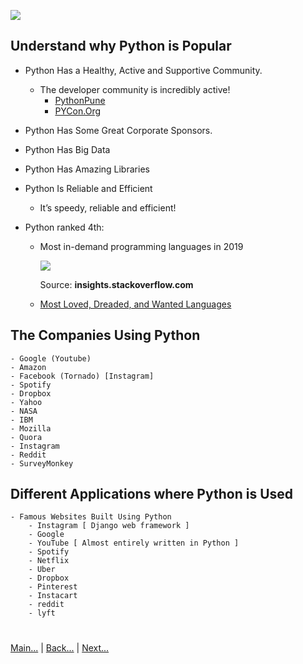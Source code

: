 
![](https://www.python.org/static/img/python-logo.png)

 
## Understand why Python is Popular

- Python Has a Healthy, Active and Supportive Community. 
    - The developer community is incredibly active!
        - [PythonPune](https://www.meetup.com/PythonPune/)
        - [PYCon.Org](https://pycon.org/)
- Python Has Some Great Corporate Sponsors.
- Python Has Big Data
- Python Has Amazing Libraries
- Python Is Reliable and Efficient
    - It’s speedy, reliable and efficient!

- Python ranked 4th:
  - Most in-demand programming languages in 2019
  
    ![](https://hackernoon.com/photos/kUIZO4rrZJZ0z4WQaroP9Kwfuil2-wx23nps)
  
    Source: **insights.stackoverflow.com**
 
  - [Most Loved, Dreaded, and Wanted Languages](https://insights.stackoverflow.com/survey/2019/#technology-_-most-loved-dreaded-and-wanted-languages)
 
 
## The Companies Using Python
    - Google (Youtube)
    - Amazon
    - Facebook (Tornado) [Instagram]
    - Spotify
    - Dropbox
    - Yahoo
    - NASA
    - IBM
    - Mozilla
    - Quora
    - Instagram
    - Reddit
    - SurveyMonkey

## Different Applications where Python is Used
    - Famous Websites Built Using Python
        - Instagram [ Django web framework ]
        - Google 
        - YouTube [ Almost entirely written in Python ]
        - Spotify
        - Netflix
        - Uber
        - Dropbox
        - Pinterest
        - Instacart
        - reddit
        - lyft

#
[Main...](https://github.com/ptoraskar/Python-Learning/blob/master/README.md) | [Back...](/Module-1/2_overview_to_python.md) | [Next...](/Module-1/4_setup_python_environment.md)
